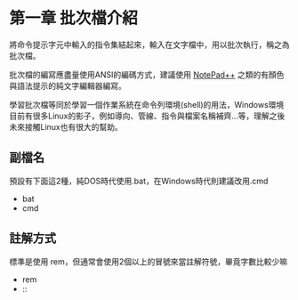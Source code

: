 # 第一章 批次檔介紹
將命令提示字元中輸入的指令集結起來，輸入在文字檔中，用以批次執行，稱之為批次檔。

批次檔的編寫應盡量使用ANSI的編碼方式，建議使用 [NotePad++](https://notepad-plus-plus.org/ "好用的程式碼編輯器，可完美取代微軟記事本") 之類的有顏色與語法提示的純文字編輯器編寫。

學習批次檔等同於學習一個作業系統在命令列環境(shell)的用法，Windows環境目前有很多Linux的影子，例如導向、管線、指令與檔案名稱補齊...等，理解之後未來接觸Linux也有很大的幫助。

## 副檔名
預設有下面這2種，純DOS時代使用.bat，在Windows時代則建議改用.cmd
* bat
* cmd

## 註解方式
標準是使用 rem，但通常會使用2個以上的冒號來當註解符號，畢竟字數比較少嘛
* rem
* ::
